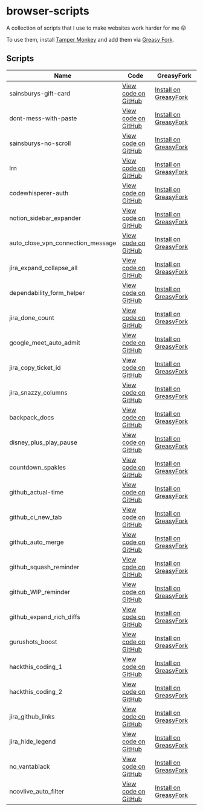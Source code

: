#  browser-scripts



A collection of scripts that I use to make websites work harder for me 😜

To use them, install [Tamper Monkey](https://www.tampermonkey.net/) and add them via [Greasy Fork](https://greasyfork.org/en/users/180365-george-gillams). 

## Scripts

|  Name                               |  Code                 |  GreasyFork             |
| --------------------------------- | ------------------- | --------------------- |
|  sainsburys-gift-card               |  [View code on GitHub](https://github.com/georgegillams/browser-scripts/blob/master/src/sainsburys-gift-card.js)  |  [Install on GreasyFork](https://greasyfork.org/en/scripts/548011-copy-sainsburys-giftcards)  |
|  dont-mess-with-paste               |  [View code on GitHub](https://github.com/georgegillams/browser-scripts/blob/master/src/dont-mess-with-paste.js)  |  [Install on GreasyFork](https://greasyfork.org/en/scripts/540416-don-t-mess-with-paste)  |
|  sainsburys-no-scroll               |  [View code on GitHub](https://github.com/georgegillams/browser-scripts/blob/master/src/sainsburys-no-scroll.js)  |  [Install on GreasyFork](https://greasyfork.org/en/scripts/534836-sainsbury-s-no-scroll)  |
|  lrn                                |  [View code on GitHub](https://github.com/georgegillams/browser-scripts/blob/master/src/LRN.js)  |  [Install on GreasyFork](https://greasyfork.org/en/scripts/518785-lrn)  |
|  codewhisperer-auth                 |  [View code on GitHub](https://github.com/georgegillams/browser-scripts/blob/master/src/CodeWhisperer%20auth.js)  |  [Install on GreasyFork](https://greasyfork.org/en/scripts/467716-codewhisperer-auth)  |
|  notion_sidebar_expander            |  [View code on GitHub](https://github.com/georgegillams/browser-scripts/blob/master/src/Notion%20Sidebar%20Expander.js)  |  [Install on GreasyFork](https://greasyfork.org/en/scripts/439931-notion-sidebar-expander)  |
|  auto_close_vpn_connection_message  |  [View code on GitHub](https://github.com/georgegillams/browser-scripts/blob/master/src/Auto%20close%20VPN%20connection%20message.js)  |  [Install on GreasyFork](https://greasyfork.org/en/scripts/439484-auto-close-vpn-connection-message)  |
|  jira_expand_collapse_all           |  [View code on GitHub](https://github.com/georgegillams/browser-scripts/blob/master/src/Jira%20expand%20collapse%20all.js)  |  [Install on GreasyFork](https://greasyfork.org/en/scripts/433839-jira-expand-collapse-all)  |
|  dependability_form_helper          |  [View code on GitHub](https://github.com/georgegillams/browser-scripts/blob/master/src/Dependability%20form%20helper.js)  |  [Install on GreasyFork](https://greasyfork.org/en/scripts/431997-dependability-form-helper)  |
|  jira_done_count                    |  [View code on GitHub](https://github.com/georgegillams/browser-scripts/blob/master/src/Jira%20Done%20Count.js)  |  [Install on GreasyFork](https://greasyfork.org/en/scripts/423770-jira-done-count)  |
|  google_meet_auto_admit             |  [View code on GitHub](https://github.com/georgegillams/browser-scripts/blob/master/src/Google%20Meet%20auto%20admit.js)  |  [Install on GreasyFork](https://greasyfork.org/en/scripts/418194-google-meet-auto-admit)  |
|  jira_copy_ticket_id                |  [View code on GitHub](https://github.com/georgegillams/browser-scripts/blob/master/src/Copy%20Jira%20ticket%20ID.js)  |  [Install on GreasyFork](https://greasyfork.org/en/scripts/416336-copy-jira-ticket-id)  |
|  jira_snazzy_columns                |  [View code on GitHub](https://github.com/georgegillams/browser-scripts/blob/master/src/Jira%20snazzy%20columns.js)  |  [Install on GreasyFork](https://greasyfork.org/en/scripts/408483-jira-snazzy-columns)  |
|  backpack_docs                      |  [View code on GitHub](https://github.com/georgegillams/browser-scripts/blob/master/src/Backpack%20docs.js)  |  [Install on GreasyFork](https://greasyfork.org/en/scripts/400764-backpack)  |
|  disney_plus_play_pause             |  [View code on GitHub](https://github.com/georgegillams/browser-scripts/blob/master/src/Disney%20Plus%20Play%20Pause.js)  |  [Install on GreasyFork](https://greasyfork.org/en/scripts/403470-disney-toggle-play-pause)  |
|  countdown_spakles                  |  [View code on GitHub](https://github.com/georgegillams/browser-scripts/blob/master/src/Countdown%20sparkles.js)  |  [Install on GreasyFork](https://greasyfork.org/en/scripts/390085-countdown-spakliness)  |
|  github_actual-time                 |  [View code on GitHub](https://github.com/georgegillams/browser-scripts/blob/master/src/GitHub%20actual%20time.js)  |  [Install on GreasyFork](https://greasyfork.org/en/scripts/406513-github-actual-time)  |
|  github_ci_new_tab                  |  [View code on GitHub](https://github.com/georgegillams/browser-scripts/blob/master/src/GitHub%20CI%20links%20new%20tab.js)  |  [Install on GreasyFork](https://greasyfork.org/en/scripts/390827-github-ci-links-new-tab)  |
|  github_auto_merge                  |  [View code on GitHub](https://github.com/georgegillams/browser-scripts/blob/master/src/GitHub%20auto%20merge.js)  |  [Install on GreasyFork](https://greasyfork.org/en/scripts/389944-github-auto-merge)  |
|  github_squash_reminder             |  [View code on GitHub](https://github.com/georgegillams/browser-scripts/blob/master/src/GitHub%20squash%20reminder.js)  |  [Install on GreasyFork](https://greasyfork.org/en/scripts/368661-github-squash-reminder)  |
|  github_WIP_reminder                |  [View code on GitHub](https://github.com/georgegillams/browser-scripts/blob/master/src/GitHub%20WIP%20Reminder.js)  |  [Install on GreasyFork](https://greasyfork.org/en/scripts/382563-github-wip-reminder)  |
|  github_expand_rich_diffs           |  [View code on GitHub](https://github.com/georgegillams/browser-scripts/blob/master/src/GitHub%20expand%20rich%20diffs.js)  |  [Install on GreasyFork](https://greasyfork.org/en/scripts/389465-github-expand-rich-diffs)  |
|  gurushots_boost                    |  [View code on GitHub](https://github.com/georgegillams/browser-scripts/blob/master/src/GuruShots%20boost.js)  |  [Install on GreasyFork](https://greasyfork.org/en/scripts/40718-gurushots-boost)  |
|  hackthis_coding_1                  |  [View code on GitHub](https://github.com/georgegillams/browser-scripts/blob/master/src/Hackthis.co.uk%20coding%20level%201.js)  |  [Install on GreasyFork](https://greasyfork.org/en/scripts/369309-hackthis-co-uk-coding-level-1)  |
|  hackthis_coding_2                  |  [View code on GitHub](https://github.com/georgegillams/browser-scripts/blob/master/src/Hackthis.co.uk%20coding%20level%202.js)  |  [Install on GreasyFork](https://greasyfork.org/en/scripts/369310-hackthis-co-uk-coding-level-2)  |
|  jira_github_links                  |  [View code on GitHub](https://github.com/georgegillams/browser-scripts/blob/master/src/Jira%20GitHub%20Links.js)  |  [Install on GreasyFork](https://greasyfork.org/en/scripts/382492-jira-github-links)  |
|  jira_hide_legend                   |  [View code on GitHub](https://github.com/georgegillams/browser-scripts/blob/master/src/Jira%20hide%20links.js)  |  [Install on GreasyFork](https://greasyfork.org/en/scripts/390156-jira-hide-legend)  |
|  no_vantablack                      |  [View code on GitHub](https://github.com/georgegillams/browser-scripts/blob/master/src/No%20vantablack.js)  |  [Install on GreasyFork](https://greasyfork.org/en/scripts/390481-no-vantablack)  |
|  ncovlive_auto_filter               |  [View code on GitHub](https://github.com/georgegillams/browser-scripts/blob/master/src/NcovLive%20auto%20filter.js)  |  [Install on GreasyFork](https://greasyfork.org/en/scripts/397849-ncovlive-auto-filter)  |